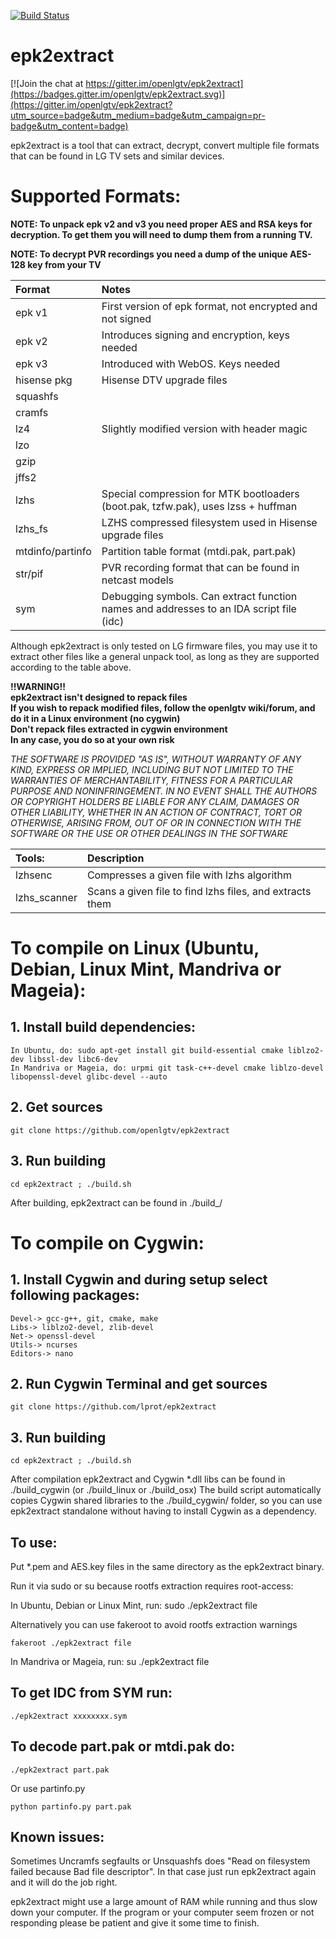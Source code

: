 [![Build Status](https://travis-ci.org/openlgtv/epk2extract.svg?branch=master)](https://travis-ci.org/openlgtv/epk2extract)

epk2extract
===========

[![Join the chat at https://gitter.im/openlgtv/epk2extract](https://badges.gitter.im/openlgtv/epk2extract.svg)](https://gitter.im/openlgtv/epk2extract?utm_source=badge&utm_medium=badge&utm_campaign=pr-badge&utm_content=badge)

epk2extract is a tool that can extract, decrypt, convert multiple file formats that can be found in LG TV sets and similar devices.

Supported Formats:
===========================================
**NOTE: To unpack epk v2 and v3 you need proper AES and RSA keys for decryption. To get them you will need to dump them from a running TV.**

**NOTE: To decrypt PVR recordings you need a dump of the unique AES-128 key from your TV**

| Format	| Notes
| :-----	| :-----
| epk v1	| First version of epk format, not encrypted and not signed
| epk v2	| Introduces signing and encryption, keys needed
| epk v3   	| Introduced with WebOS. Keys needed
| hisense pkg | Hisense DTV upgrade files
| squashfs	| 
| cramfs	| 
| lz4		| Slightly modified version with header magic
| lzo		| 
| gzip		| 
| jffs2		| 
| lzhs		| Special compression for MTK bootloaders (boot.pak, tzfw.pak), uses lzss + huffman
| lzhs_fs   | LZHS compressed filesystem used in Hisense upgrade files
| mtdinfo/partinfo |  Partition table format (mtdi.pak, part.pak)
| str/pif	| PVR recording format that can be found in netcast models
| sym		| Debugging symbols. Can extract function names and addresses to an IDA script file (idc)

Although epk2extract is only tested on LG firmware files, you may use it to extract other files like a general unpack tool, as long as they are supported according to the table above.

**!!WARNING!!**<br>
**epk2extract isn't designed to repack files**<br>
**If you wish to repack modified files, follow the openlgtv wiki/forum, and do it in a Linux environment (no cygwin)**<br>
**Don't repack files extracted in cygwin environment**<br>
**In any case, you do so at your own risk**<br>

*THE SOFTWARE IS PROVIDED "AS IS", WITHOUT WARRANTY OF ANY KIND,
EXPRESS OR IMPLIED, INCLUDING BUT NOT LIMITED TO THE WARRANTIES
OF MERCHANTABILITY, FITNESS FOR A PARTICULAR PURPOSE AND
NONINFRINGEMENT. IN NO EVENT SHALL THE AUTHORS OR COPYRIGHT
HOLDERS BE LIABLE FOR ANY CLAIM, DAMAGES OR OTHER LIABILITY,
WHETHER IN AN ACTION OF CONTRACT, TORT OR OTHERWISE, ARISING
FROM, OUT OF OR IN CONNECTION WITH THE SOFTWARE OR THE USE OR
OTHER DEALINGS IN THE SOFTWARE*

| Tools:	| Description
| :----		| :----
| lzhsenc	| Compresses a given file with lzhs algorithm
| lzhs_scanner	| Scans a given file to find lzhs files, and extracts them


To compile on Linux (Ubuntu, Debian, Linux Mint, Mandriva or Mageia):
===========================================

## 1. Install build dependencies:

    In Ubuntu, do: sudo apt-get install git build-essential cmake liblzo2-dev libssl-dev libc6-dev
    In Mandriva or Mageia, do: urpmi git task-c++-devel cmake liblzo-devel libopenssl-devel glibc-devel --auto

## 2. Get sources

    git clone https://github.com/openlgtv/epk2extract

## 3. Run building

    cd epk2extract ; ./build.sh

After building, epk2extract can be found in ./build_<platform>/ 


To compile on Cygwin:
=====================

## 1. Install Cygwin and during setup select following packages:

    Devel-> gcc-g++, git, cmake, make
    Libs-> liblzo2-devel, zlib-devel
    Net-> openssl-devel
    Utils-> ncurses
    Editors-> nano

## 2. Run Cygwin Terminal and get sources

    git clone https://github.com/lprot/epk2extract

## 3. Run building
    cd epk2extract ; ./build.sh

After compilation epk2extract and Cygwin *.dll libs can be found in ./build_cygwin (or ./build_linux or ./build_osx)
The build script automatically copies Cygwin shared libraries to the ./build_cygwin/ folder, so you can use epk2extract standalone without having to install Cygwin as a dependency.

## To use:

Put *.pem and AES.key files in the same directory as the epk2extract binary.

Run it via sudo or su because rootfs extraction requires root-access:

In Ubuntu, Debian or Linux Mint, run:
    sudo ./epk2extract file

Alternatively you can use fakeroot to avoid rootfs extraction warnings

    fakeroot ./epk2extract file

In Mandriva or Mageia, run:
    su
    ./epk2extract file

## To get IDC from SYM run:

    ./epk2extract xxxxxxxx.sym
    
## To decode part.pak or mtdi.pak do:

    ./epk2extract part.pak

Or use partinfo.py

    python partinfo.py part.pak

## Known issues:
Sometimes Uncramfs segfaults or Unsquashfs does "Read on filesystem failed because Bad file descriptor".
In that case just run epk2extract again and it will do the job right.

epk2extract might use a large amount of RAM while running and thus slow down your computer.
If the program or your computer seem frozen or not responding please be patient and give it some time to finish.
